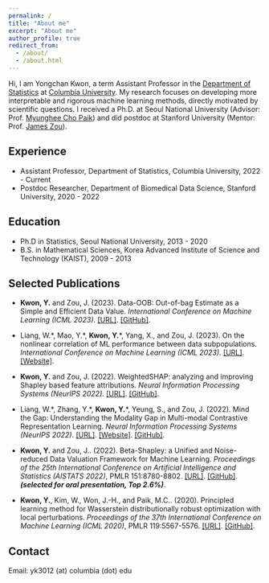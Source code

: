 ```yaml
---
permalink: /
title: "About me"
excerpt: "About me"
author_profile: true
redirect_from: 
  - /about/
  - /about.html
---
```


Hi, I am Yongchan Kwon, a term Assistant Professor in the [Department of Statistics](http://stat.columbia.edu/) at [Columbia University](https://www.columbia.edu/). My research focuses on developing more interpretable and rigorous machine learning methods, directly motivated by scientific questions. I received a Ph.D. at Seoul National University (Advisor: Prof. [Myunghee Cho Paik](https://mcpstat.github.io/)) and did postdoc at Stanford University (Mentor: Prof. [James Zou](https://www.james-zou.com/)). 


Experience
-----
* Assistant Professor, Department of Statistics, Columbia University, 2022 - Current
* Postdoc Researcher, Department of Biomedical Data Science, Stanford University, 2020 - 2022

Education
-----
* Ph.D in Statistics, Seoul National University, 2013 - 2020
* B.S. in Mathematical Sciences, Korea Advanced Institute of Science and Technology (KAIST), 2009 - 2013

Selected Publications
-----

* **Kwon, Y.** and Zou, J. (2023). Data-OOB: Out-of-bag Estimate as a Simple and Efficient Data Value. *International Conference on Machine Learning (ICML 2023)*. [[URL]](https://arxiv.org/abs/2304.07718). [[GitHub]](https://github.com/ykwon0407/dataoob).

* Liang, W.\*, Mao, Y.\*, **Kwon, Y.**\*, Yang, X., and Zou, J. (2023). On the nonlinear correlation of ML performance between data subpopulations. *International Conference on Machine Learning (ICML 2023)*. [[URL]](https://arxiv.org/abs/2305.02995). [[Website]](https://moonshape.readthedocs.io/en/latest).

* **Kwon, Y.** and Zou, J. (2022). WeightedSHAP: analyzing and improving Shapley based feature attributions. *Neural Information Processing Systems (NeurIPS 2022)*. [[URL]](https://arxiv.org/abs/2209.13429). [[GitHub]](https://github.com/ykwon0407/WeightedSHAP).

* Liang, W.\*, Zhang, Y.\*, **Kwon, Y.**\*, Yeung, S., and Zou, J. (2022). Mind the Gap: Understanding the Modality Gap in Multi-modal Contrastive Representation Learning. *Neural Information Processing Systems (NeurIPS 2022)*. [[URL]](https://arxiv.org/abs/2203.02053). [[Website]](https://modalitygap.readthedocs.io/en/latest/). [[GitHub]](https://github.com/Weixin-Liang/Modality-Gap).

* **Kwon, Y.** and Zou, J.. (2022). Beta-Shapley: a Unified and Noise-reduced Data Valuation Framework for Machine Learning. *Proceedings of the 25th International Conference on Artificial Intelligence and Statistics (AISTATS 2022)*, PMLR 151:8780-8802. [[URL]](https://arxiv.org/abs/2110.14049). [[GitHub]](https://github.com/ykwon0407/beta_shapley). ***(selected for oral presentation, Top 2.6%)***.

* **Kwon, Y.**, Kim, W., Won, J.-H., and Paik, M.C.. (2020). Principled learning method for Wasserstein distributionally robust optimization with local perturbations. *Proceedings of the 37th International Conference on Machine Learning (ICML 2020)*, PMLR 119:5567-5576. [[URL]](http://proceedings.mlr.press/v119/kwon20a.html). [[GitHub]](https://github.com/ykwon0407/wdro_local_perturbation).

Contact
------
Email: yk3012 (at) columbia (dot) edu

